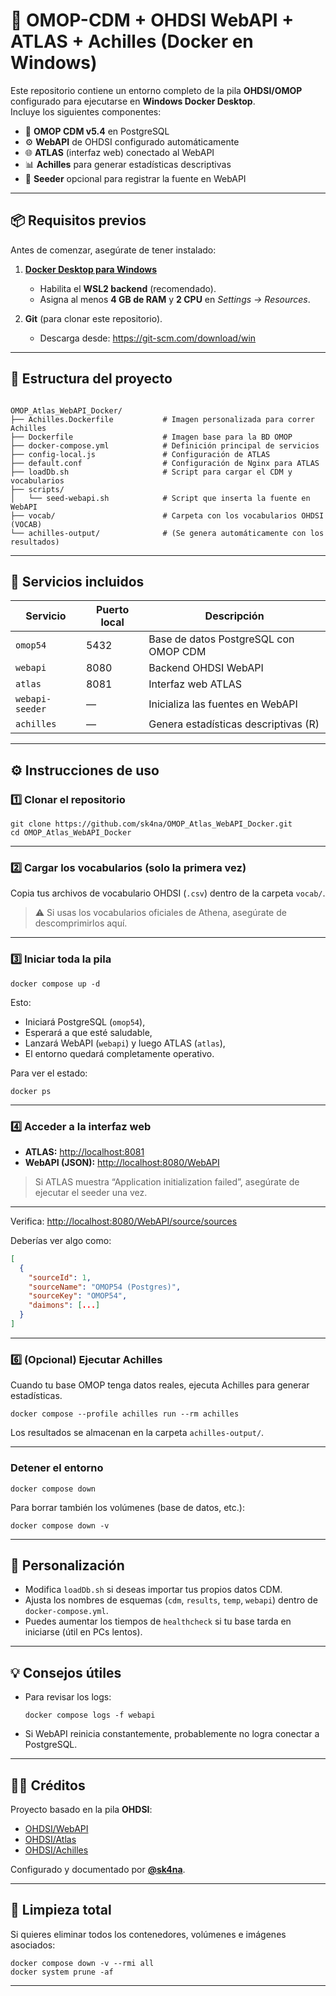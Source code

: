 # 🚀 OMOP-CDM + OHDSI WebAPI + ATLAS + Achilles (Docker en Windows)

Este repositorio contiene un entorno completo de la pila **OHDSI/OMOP** configurado para ejecutarse en **Windows Docker Desktop**.  
Incluye los siguientes componentes:

- 🧱 **OMOP CDM v5.4** en PostgreSQL  
- ⚙️ **WebAPI** de OHDSI configurado automáticamente  
- 🌐 **ATLAS** (interfaz web) conectado al WebAPI  
- 📊 **Achilles** para generar estadísticas descriptivas  
- 🧩 **Seeder** opcional para registrar la fuente en WebAPI  

---

## 📦 Requisitos previos

Antes de comenzar, asegúrate de tener instalado:

1. **[Docker Desktop para Windows](https://www.docker.com/products/docker-desktop/)**  
   - Habilita el **WSL2 backend** (recomendado).  
   - Asigna al menos **4 GB de RAM** y **2 CPU** en *Settings → Resources*.

2. **Git** (para clonar este repositorio).  
   - Descarga desde: https://git-scm.com/download/win  

---

## 📁 Estructura del proyecto

```

OMOP_Atlas_WebAPI_Docker/
├── Achilles.Dockerfile           # Imagen personalizada para correr Achilles
├── Dockerfile                    # Imagen base para la BD OMOP
├── docker-compose.yml            # Definición principal de servicios
├── config-local.js               # Configuración de ATLAS
├── default.conf                  # Configuración de Nginx para ATLAS
├── loadDb.sh                     # Script para cargar el CDM y vocabularios
├── scripts/
│   └── seed-webapi.sh            # Script que inserta la fuente en WebAPI
├── vocab/                        # Carpeta con los vocabularios OHDSI (VOCAB)
└── achilles-output/              # (Se genera automáticamente con los resultados)

````

---

## 🧰 Servicios incluidos

| Servicio        | Puerto local | Descripción |
|-----------------|--------------|--------------|
| `omop54`        | 5432         | Base de datos PostgreSQL con OMOP CDM |
| `webapi`        | 8080         | Backend OHDSI WebAPI |
| `atlas`         | 8081         | Interfaz web ATLAS |
| `webapi-seeder` | —            | Inicializa las fuentes en WebAPI |
| `achilles`      | —            | Genera estadísticas descriptivas (R) |

---

## ⚙️ Instrucciones de uso

### 1️⃣ Clonar el repositorio

```
git clone https://github.com/sk4na/OMOP_Atlas_WebAPI_Docker.git
cd OMOP_Atlas_WebAPI_Docker
````

---

### 2️⃣ Cargar los vocabularios (solo la primera vez)

Copia tus archivos de vocabulario OHDSI (`.csv`) dentro de la carpeta `vocab/`.

> ⚠️ Si usas los vocabularios oficiales de Athena, asegúrate de descomprimirlos aquí.

---

### 3️⃣ Iniciar toda la pila

```
docker compose up -d
```

Esto:

* Iniciará PostgreSQL (`omop54`),
* Esperará a que esté saludable,
* Lanzará WebAPI (`webapi`) y luego ATLAS (`atlas`),
* El entorno quedará completamente operativo.

Para ver el estado:

```
docker ps
```

---

### 4️⃣ Acceder a la interfaz web

* **ATLAS:** [http://localhost:8081](http://localhost:8081)
* **WebAPI (JSON):** [http://localhost:8080/WebAPI](http://localhost:8080/WebAPI)

> Si ATLAS muestra “Application initialization failed”, asegúrate de ejecutar el seeder una vez.

---

Verifica:
[http://localhost:8080/WebAPI/source/sources](http://localhost:8080/WebAPI/source/sources)

Deberías ver algo como:

```json
[
  {
    "sourceId": 1,
    "sourceName": "OMOP54 (Postgres)",
    "sourceKey": "OMOP54",
    "daimons": [...]
  }
]
```

---

### 6️⃣ (Opcional) Ejecutar **Achilles**

Cuando tu base OMOP tenga datos reales, ejecuta Achilles para generar estadísticas.

```
docker compose --profile achilles run --rm achilles
```

Los resultados se almacenan en la carpeta `achilles-output/`.

---

### Detener el entorno

```
docker compose down
```

Para borrar también los volúmenes (base de datos, etc.):

```
docker compose down -v
```

---

## 🧩 Personalización

* Modifica `loadDb.sh` si deseas importar tus propios datos CDM.
* Ajusta los nombres de esquemas (`cdm`, `results`, `temp`, `webapi`) dentro de `docker-compose.yml`.
* Puedes aumentar los tiempos de `healthcheck` si tu base tarda en iniciarse (útil en PCs lentos).

---

## 💡 Consejos útiles

* Para revisar los logs:

  ```
  docker compose logs -f webapi
  ```
* Si WebAPI reinicia constantemente, probablemente no logra conectar a PostgreSQL.

---

## 🧑‍💻 Créditos

Proyecto basado en la pila **OHDSI**:

* [OHDSI/WebAPI](https://github.com/OHDSI/WebAPI)
* [OHDSI/Atlas](https://github.com/OHDSI/Atlas)
* [OHDSI/Achilles](https://github.com/OHDSI/Achilles)

Configurado y documentado por **[@sk4na](https://github.com/sk4na)**.

---

## 🧹 Limpieza total

Si quieres eliminar todos los contenedores, volúmenes e imágenes asociados:

```
docker compose down -v --rmi all
docker system prune -af
```

---

